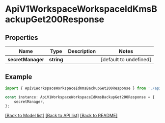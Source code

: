 # ApiV1WorkspaceWorkspaceIdKmsBackupGet200Response


## Properties

Name | Type | Description | Notes
------------ | ------------- | ------------- | -------------
**secretManager** | **string** |  | [default to undefined]

## Example

```typescript
import { ApiV1WorkspaceWorkspaceIdKmsBackupGet200Response } from './api';

const instance: ApiV1WorkspaceWorkspaceIdKmsBackupGet200Response = {
    secretManager,
};
```

[[Back to Model list]](../README.md#documentation-for-models) [[Back to API list]](../README.md#documentation-for-api-endpoints) [[Back to README]](../README.md)
